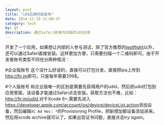 ```yaml
---
layout: post
title: "iOS应用内部发布"
date: 2014-12-10 11:00:47
category: tech
by: gf
description: 通过Safari安装内测版的iOS应用
---
```

开发了一个应用，如果想让内部的人参与测试，除了官方推荐的[testflight](https://developer.apple.com/app-store/testflight/)以外，还可以通过Safari直接安装。这样更加方便，只需要扫描一个二维码即可。由于开发者账号类型不同也分两种情况：

#企业版账号
这个没什么好说的，直接可以打包分发，直接把ipa上传到<http://fir.im>即可。只是每年需要299$。

#个人版账号
和企业版唯一的区别是需要先获得用户的udid，然后把udid打包到应用里面，该设备才能通过Safari点击安装。获取方法也不难，比如：<http://fir.im/udid>,对于Xcode 6+,需要先进入<https://developer.apple.com/account/ios/device/deviceList.action>添加设备，然后编辑`XC Ad Hoc: *`的Provisioning Profile，把新增加都设备添加进来。然后用xcode archive就可以了。如果出现证书问题，直接点击*try again*。